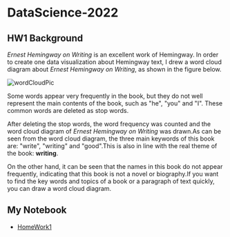 # DataScience-2022

## HW1 Background
*Ernest Hemingway on Writing* is an excellent work of Hemingway. In order to create one data visualization about Hemingway text, I drew a word cloud diagram about *Ernest Hemingway on Writing*, as shown in the figure below.

![wordCloudPic](https://user-images.githubusercontent.com/96498688/151200165-7d246d24-4390-4b58-b50e-884ee52d1b77.png)

Some words appear very frequently in the book, but they do not well represent the main contents of the book, such as "he", "you" and "I". These common words are deleted as stop words.

After deleting the stop words, the word frequency was counted and the word cloud diagram of *Ernest Hemingway on Writing* was drawn.As can be seen from the word cloud diagram, the three main keywords of this book are: "write", "writing" and "good".This is also in line with the real theme of the book: **writing**. 

On the other hand, it can be seen that the names in this book do not appear frequently, indicating that this book is not a novel or biography.If you want to find the key words and topics of a book or a paragraph of text quickly, you can draw a word cloud diagram.

## My Notebook

* [HomeWork1](https://github.com/Yueyuetian1/DataScience-2022/blob/main/HW1/HWEEK1.ipynb)
